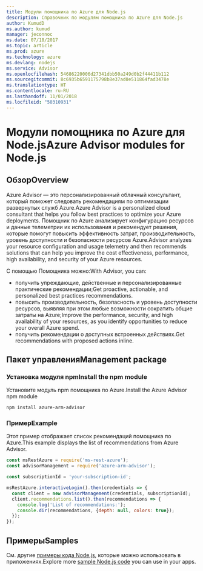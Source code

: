 ```yaml
---
title: Модули помощника по Azure для Node.js
description: Справочник по модулям помощника по Azure для Node.js
author: KumudD
ms.author: kumud
manager: jeconnoc
ms.date: 07/18/2017
ms.topic: article
ms.prod: azure
ms.technology: azure
ms.devlang: nodejs
ms.service: Advisor
ms.openlocfilehash: 54686220006d27341dbb50a249d0b2f44411b112
ms.sourcegitcommit: 8c6935b6591175798b8e37ad0e511864fad3478e
ms.translationtype: HT
ms.contentlocale: ru-RU
ms.lasthandoff: 11/01/2018
ms.locfileid: "50310931"
---
```

# <a name="azure-advisor-modules-for-nodejs"></a><span data-ttu-id="e8c2d-103">Модули помощника по Azure для Node.js</span><span class="sxs-lookup"><span data-stu-id="e8c2d-103">Azure Advisor modules for Node.js</span></span>

## <a name="overview"></a><span data-ttu-id="e8c2d-104">Обзор</span><span class="sxs-lookup"><span data-stu-id="e8c2d-104">Overview</span></span>

<span data-ttu-id="e8c2d-105">Azure Advisor — это персонализированный облачный консультант, который поможет следовать рекомендациям по оптимизации развернутых служб Azure.</span><span class="sxs-lookup"><span data-stu-id="e8c2d-105">Azure Advisor is a personalized cloud consultant that helps you follow best practices to optimize your Azure deployments.</span></span> <span data-ttu-id="e8c2d-106">Помощник по Azure анализирует конфигурацию ресурсов и данные телеметрии их использования и рекомендует решения, которые помогут повысить эффективность затрат, производительность, уровень доступности и безопасности ресурсов Azure.</span><span class="sxs-lookup"><span data-stu-id="e8c2d-106">Advisor analyzes your resource configuration and usage telemetry and then recommends solutions that can help you improve the cost effectiveness, performance, high availability, and security of your Azure resources.</span></span>

<span data-ttu-id="e8c2d-107">С помощью Помощника можно:</span><span class="sxs-lookup"><span data-stu-id="e8c2d-107">With Advisor, you can:</span></span>
- <span data-ttu-id="e8c2d-108">получить упреждающие, действенные и персонализированные практические рекомендации;</span><span class="sxs-lookup"><span data-stu-id="e8c2d-108">Get proactive, actionable, and personalized best practices recommendations.</span></span>
- <span data-ttu-id="e8c2d-109">повысить производительность, безопасность и уровень доступности ресурсов, выявляя при этом любые возможности сократить общие затраты на Azure;</span><span class="sxs-lookup"><span data-stu-id="e8c2d-109">Improve the performance, security, and high availability of your resources, as you identify opportunities to reduce your overall Azure spend.</span></span>
- <span data-ttu-id="e8c2d-110">получить рекомендации о доступных встроенных действиях.</span><span class="sxs-lookup"><span data-stu-id="e8c2d-110">Get recommendations with proposed actions inline.</span></span>

## <a name="management-package"></a><span data-ttu-id="e8c2d-111">Пакет управления</span><span class="sxs-lookup"><span data-stu-id="e8c2d-111">Management package</span></span>

### <a name="install-the-npm-module"></a><span data-ttu-id="e8c2d-112">Установка модуля npm</span><span class="sxs-lookup"><span data-stu-id="e8c2d-112">Install the npm module</span></span>

<span data-ttu-id="e8c2d-113">Установите модуль npm помощника по Azure.</span><span class="sxs-lookup"><span data-stu-id="e8c2d-113">Install the Azure Advisor npm module</span></span>

```bash
npm install azure-arm-advisor
```

### <a name="example"></a><span data-ttu-id="e8c2d-114">Пример</span><span class="sxs-lookup"><span data-stu-id="e8c2d-114">Example</span></span>

<span data-ttu-id="e8c2d-115">Этот пример отображает список рекомендаций помощника по Azure.</span><span class="sxs-lookup"><span data-stu-id="e8c2d-115">This example displays the list of recommendations from Azure Advisor.</span></span>

```javascript
const msRestAzure = require('ms-rest-azure');
const advisorManagement = require('azure-arm-advisor');

const subscriptionId = 'your-subscription-id';

msRestAzure.interactiveLogin().then(credentials => {
  const client = new advisorManagement(credentials, subscriptionId);
  client.recommendations.list().then(recommendations => {
    console.log('List of recommendations:');
    console.dir(recommendations, {depth: null, colors: true});
  });
});
```

## <a name="samples"></a><span data-ttu-id="e8c2d-116">Примеры</span><span class="sxs-lookup"><span data-stu-id="e8c2d-116">Samples</span></span>

<span data-ttu-id="e8c2d-117">См. другие [примеры кода Node.js](https://azure.microsoft.com/resources/samples/?platform=nodejs), которые можно использовать в приложениях.</span><span class="sxs-lookup"><span data-stu-id="e8c2d-117">Explore more [sample Node.js code](https://azure.microsoft.com/resources/samples/?platform=nodejs) you can use in your apps.</span></span>
